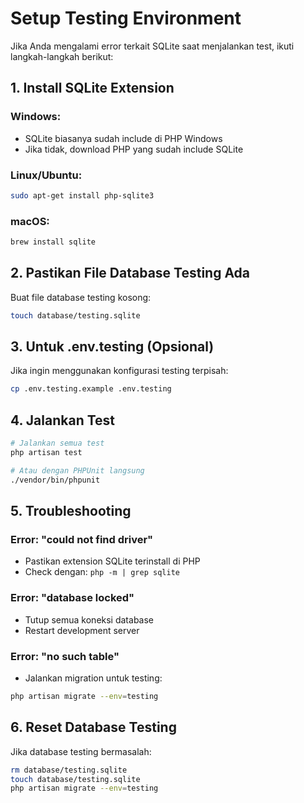 # Setup Testing Environment

Jika Anda mengalami error terkait SQLite saat menjalankan test, ikuti langkah-langkah berikut:

## 1. Install SQLite Extension

### Windows:
- SQLite biasanya sudah include di PHP Windows
- Jika tidak, download PHP yang sudah include SQLite

### Linux/Ubuntu:
```bash
sudo apt-get install php-sqlite3
```

### macOS:
```bash
brew install sqlite
```

## 2. Pastikan File Database Testing Ada

Buat file database testing kosong:
```bash
touch database/testing.sqlite
```

## 3. Untuk .env.testing (Opsional)

Jika ingin menggunakan konfigurasi testing terpisah:
```bash
cp .env.testing.example .env.testing
```

## 4. Jalankan Test

```bash
# Jalankan semua test
php artisan test

# Atau dengan PHPUnit langsung
./vendor/bin/phpunit
```

## 5. Troubleshooting

### Error: "could not find driver"
- Pastikan extension SQLite terinstall di PHP
- Check dengan: `php -m | grep sqlite`

### Error: "database locked"
- Tutup semua koneksi database
- Restart development server

### Error: "no such table"
- Jalankan migration untuk testing:
```bash
php artisan migrate --env=testing
```

## 6. Reset Database Testing

Jika database testing bermasalah:
```bash
rm database/testing.sqlite
touch database/testing.sqlite
php artisan migrate --env=testing
```
